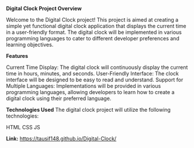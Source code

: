 
**Digital Clock Project Overview**

Welcome to the Digital Clock project! This project is aimed at creating a simple yet functional digital clock application that displays the current time in a user-friendly format. The digital clock will be implemented in various programming languages to cater to different developer preferences and learning objectives.

**Features**

Current Time Display: The digital clock will continuously display the current time in hours, minutes, and seconds.
User-Friendly Interface: The clock interface will be designed to be easy to read and understand.
Support for Multiple Languages: Implementations will be provided in various programming languages, allowing developers to learn how to create a digital clock using their preferred language.

**Technologies Used**
The digital clock project will utilize the following technologies:

HTML
CSS
JS

**Link:** https://tausif148.github.io/Digital-Clock/
